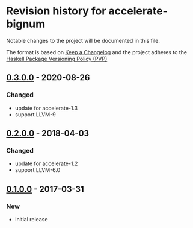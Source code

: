 # Revision history for accelerate-bignum

Notable changes to the project will be documented in this file.

The format is based on [Keep a Changelog](http://keepachangelog.com/) and the
project adheres to the [Haskell Package Versioning Policy
(PVP)](https://pvp.haskell.org)


## [0.3.0.0] - 2020-08-26
### Changed
  * update for accelerate-1.3
  * support LLVM-9

## [0.2.0.0] - 2018-04-03
### Changed
  * update for accelerate-1.2
  * support LLVM-6.0

## [0.1.0.0] - 2017-03-31
### New
  * initial release


[0.3.0.0]:    https://github.com/tmcdonell/accelerate-bignum/compare/0.2.0.0...v0.3.0.0
[0.2.0.0]:    https://github.com/tmcdonell/accelerate-bignum/compare/0.1.0.0...0.2.0.0
[0.1.0.0]:    https://github.com/tmcdonell/accelerate-bignum/compare/e290717323f3e7c56064e3c848d1ea9d6ac1a8f5...HEAD

<!-- vim: nospell
 -->
